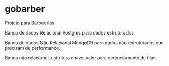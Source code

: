 # gobarber
Projeto para Barbearias

Banco de dados Relacional Postgres para dados estruturados

Banco de dados Não Relacional MongoDB para dados não estruturados que precisam de performance.

Banco não relacional, estrutura chave-valor para gerenciamento de filas
